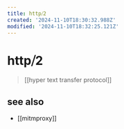 ```yaml
---
title: http⧸2
created: '2024-11-10T18:30:32.988Z'
modified: '2024-11-10T18:32:25.121Z'
---
```


# http⧸2

> [[hyper text transfer protocol]]

## see also

- [[mitmproxy]]

